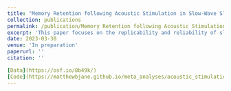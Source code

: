 ```yaml
---
title: "Memory Retention following Acoustic Stimulation in Slow-Wave Sleep: A Meta-Analytic Review of Replicability and Measurement Quality"
collection: publications
permalink: /publication/Memory Retention following Acoustic Stimulation in Slow-Wave Sleep
excerpt: 'This paper focuses on the replicability and reliability of sleep-dependent word-pair retention following acosutic stimulation of slow-wave sleep.'
date: 2023-03-30
venue: 'In preparation'
paperurl: ''
citation: ''

[Data](https://osf.io/8b49k/)
[Code](https://matthewbjane.github.io/meta_analyses/acoustic_stimulation_and_memory/analysis/code.html)
---
```


